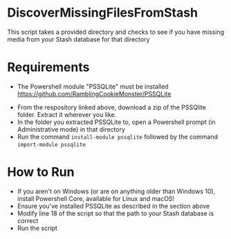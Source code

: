 # DiscoverMissingFilesFromStash
This script takes a provided directory and checks to see if you have missing media from your Stash database for that directory

# Requirements
- The Powershell module "PSSQLite" must be installed https://github.com/RamblingCookieMonster/PSSQLite
* From the respository linked above, download a zip of the PSSQlite folder. Extract it wherever you like.
* In the folder you extracted PSSQLite to, open a Powershell prompt (in Administrative mode) in that directory
* Run the command `install-module pssqlite` followed by the command `import-module pssqlite`

# How to Run
- If you aren't on Windows (or are on anything older than Windows 10), install Powershell Core, available for Linux and macOS!
- Ensure you've installed PSSQLite as described in the section above
- Modify line 18 of the script so that the path to your Stash database is correct
- Run the script
